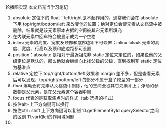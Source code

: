 轮播图实现 本文档充当学习笔记

1. absolute 定位下的 float：left/right 是不起作用的，通常我们会在 absolute 下用 top/right/bottom/left 来改变他的位置；绝对定位会使元素从文档流中被删除，结果就是该元素原本占据的空间被其它元素所填充
2. 在内联元素中回车符会被显示成为一个空格
3. inline 元素的高度、宽度及顶部和底部边距不可设置；inline-block 元素的高度、宽度、行高以及顶和底边距都可设置
4. position：absolute 是相对于最近祖先非 static 定位来定位的，如果说他的父级定位是默认的，那么他就会继续向上找父级的父级，直到找到非 static 定位为基准点
5. relative 定位下 top/right/bottom/left 效果和 margin 差不多，但是查看元素后可以发现，top/right/bottom/left 的部分不属于盒子模型的一部分
6. float 浮动会将元素从文档流中删除，他的空间会被其它元素补上；浮动的参数物是父元素，是在父元素这个容器中飘
7. focus 代表的是获取焦点时的样式（tab 选择的样式）
8. 按住alt+上下方向键可以换行
9. 按住ctrl+shift 上下方向键可以复制
10.getElementById querySelector之间的区别
11.var和let的作用域问题
12.
